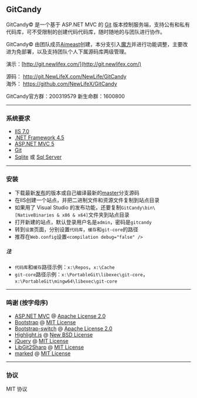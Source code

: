 ﻿## GitCandy
GitCandy© 是一个基于 ASP.NET MVC 的 [Git](http://git-scm.com/documentation) 版本控制服务端，支持公有和私有代码库，可不受限制的创建代码代码库，随时随地的与团队进行协作。  

GitCandy© 由团队成员[Aimeast](https://github.com/Aimeast/GitCandy)创建，本分支引入[魔方](http://git.newlifex.com/NewLife/X/Tree/master/NewLife.Cube)并进行功能调整，主要改进为免部署，以及支持团队个人下属源码库两级管理。  

演示：[http://git.newlifex.com/](http://git.newlifex.com/)

源码： http://git.NewLifeX.com/NewLife/GitCandy  
海外： https://github.com/NewLifeX/GitCandy  

GitCandy官方群：200319579    新生命群：1600800

---
### 系统要求
* [IIS 7.0](http://www.iis.net/learn)
* [.NET Framework 4.5](http://www.microsoft.com/en-us/download/details.aspx?id=30653)
* [ASP.NET MVC 5](http://www.asp.net/mvc/tutorials/mvc-5)
* [Git](http://git-for-windows.github.io/)
* [Sqlite](http://system.data.sqlite.org/index.html/doc/trunk/www/downloads.wiki) 或 [Sql Server](http://www.microsoft.com/en-us/sqlserver/get-sql-server/try-it.aspx)

---
### 安装
* 下载最新[发布](https://github.com/NewLifeX/GitCandy/releases)的版本或自己编译最新的[master](http://git.newlifex.com/NewLife/GitCandy)分支源码
* 在IIS创建一个站点，并把二进制文件和资源文件复制到站点目录
* 如果用了 Visual Studio 的发布功能，还要复制`GitCandy\bin\[NativeBinaries & x86 & x64]`文件夹到站点目录
* 打开新建的站点，默认登录用户名是`admin`，密码是`gitcandy`
* 转到`设置`页面，分别设置`代码库`，`缓存`和`git-core`的路径
* 推荐在`Web.config`设置`<compilation debug="false" />`

##### *注*
* `代码库`和`缓存`路径示例：`x:\Repos`，`x:\Cache`
* `git-core`路径示例：`x:\PortableGit\libexec\git-core`，`x:\PortableGit\mingw64\libexec\git-core`

---
### 鸣谢 (按字母序)
* [ASP.NET MVC](http://aspnetwebstack.codeplex.com/) @ [Apache License 2.0](http://aspnetwebstack.codeplex.com/license)
* [Bootstrap](http://github.com/twbs/bootstrap) @ [MIT License](http://github.com/twbs/bootstrap/blob/master/LICENSE)
* [Bootstrap-switch](http://github.com/nostalgiaz/bootstrap-switch) @ [Apache License 2.0](http://github.com/nostalgiaz/bootstrap-switch/blob/master/LICENSE)
* [Highlight.js](http://github.com/isagalaev/highlight.js) @ [New BSD License](http://github.com/isagalaev/highlight.js/blob/master/LICENSE)
* [jQuery](http://github.com/jquery/jquery) @ [MIT License](http://github.com/jquery/jquery/blob/master/MIT-LICENSE.txt)
* [LibGit2Sharp](http://github.com/libgit2/libgit2sharp) @ [MIT License](http://github.com/libgit2/libgit2sharp/blob/master/LICENSE.md)
* [marked](http://github.com/chjj/marked) @ [MIT License](http://github.com/chjj/marked/blob/master/LICENSE)

---
### 协议
MIT 协议
